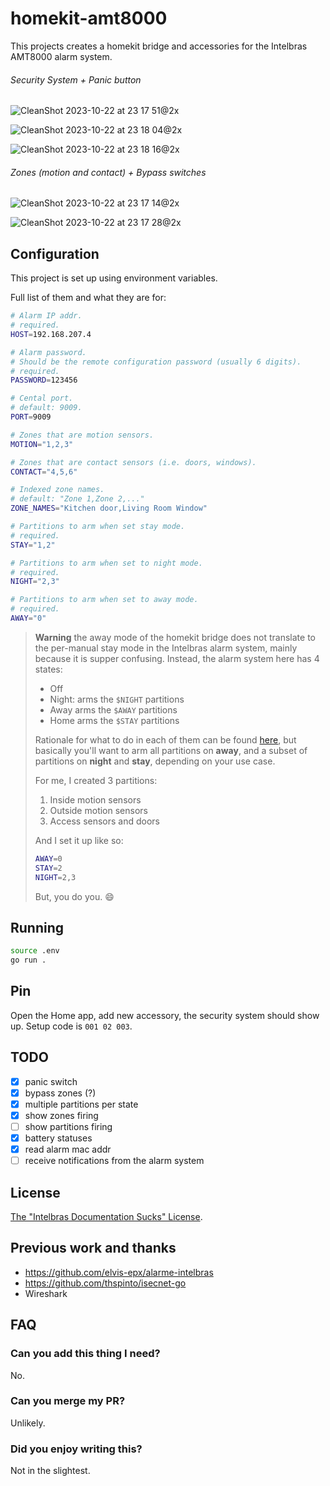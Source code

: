 # homekit-amt8000

This projects creates a homekit bridge and accessories for the Intelbras AMT8000
alarm system.

###### Security System + Panic button

![CleanShot 2023-10-22 at 23 17 51@2x](https://github.com/caarlos0/homekit-amt8000/assets/245435/9413ad39-24d7-43be-b2a5-e602453a2084)

![CleanShot 2023-10-22 at 23 18 04@2x](https://github.com/caarlos0/homekit-amt8000/assets/245435/de9222ce-0fac-4640-921a-bd55796ed311)

![CleanShot 2023-10-22 at 23 18 16@2x](https://github.com/caarlos0/homekit-amt8000/assets/245435/304b1428-ddd2-4f4a-896e-c648e3388e12)

###### Zones (motion and contact) + Bypass switches

![CleanShot 2023-10-22 at 23 17 14@2x](https://github.com/caarlos0/homekit-amt8000/assets/245435/f6ea5419-3161-4463-9557-fc02cdd96a52)

![CleanShot 2023-10-22 at 23 17 28@2x](https://github.com/caarlos0/homekit-amt8000/assets/245435/a0ef7ef4-8102-4707-a124-e9921bb8aeef)

## Configuration

This project is set up using environment variables.

Full list of them and what they are for:

```sh
# Alarm IP addr.
# required.
HOST=192.168.207.4

# Alarm password.
# Should be the remote configuration password (usually 6 digits).
# required.
PASSWORD=123456

# Cental port.
# default: 9009.
PORT=9009

# Zones that are motion sensors.
MOTION="1,2,3"

# Zones that are contact sensors (i.e. doors, windows).
CONTACT="4,5,6"

# Indexed zone names.
# default: "Zone 1,Zone 2,..."
ZONE_NAMES="Kitchen door,Living Room Window"

# Partitions to arm when set stay mode.
# required.
STAY="1,2"

# Partitions to arm when set to night mode.
# required.
NIGHT="2,3"

# Partitions to arm when set to away mode.
# required.
AWAY="0"
```

> **Warning**
> the away mode of the homekit bridge does not translate to the per-manual
> stay mode in the Intelbras alarm system, mainly because it is supper confusing.
> Instead, the alarm system here has 4 states:
>
> - Off
> - Night: arms the `$NIGHT` partitions
> - Away arms the `$AWAY` partitions
> - Home arms the `$STAY` partitions
>
> Rationale for what to do in each of them can be found
> [here](https://www.commandone.com/what-is-the-difference-between-stay-away-and-night-home-alarm-activation-modes/),
> but basically you'll want to arm all partitions on **away**, and a subset of
> partitions on **night** and **stay**, depending on your use case.
>
> For me, I created 3 partitions:
>
> 1. Inside motion sensors
> 2. Outside motion sensors
> 3. Access sensors and doors
>
> And I set it up like so:
>
> ```sh
> AWAY=0
> STAY=2
> NIGHT=2,3
> ```
>
> But, you do you. 😄

## Running

```bash
source .env
go run .
```

## Pin

Open the Home app, add new accessory, the security system should show up.
Setup code is `001 02 003`.

## TODO

- [x] panic switch
- [x] bypass zones (?)
- [x] multiple partitions per state
- [x] show zones firing
- [ ] show partitions firing
- [x] battery statuses
- [x] read alarm mac addr
- [ ] receive notifications from the alarm system

## License

[The "Intelbras Documentation Sucks" License](./LICENSE.md).

## Previous work and thanks

- https://github.com/elvis-epx/alarme-intelbras
- https://github.com/thspinto/isecnet-go
- Wireshark

## FAQ

### Can you add this thing I need?

No.

### Can you merge my PR?

Unlikely.

### Did you enjoy writing this?

Not in the slightest.

